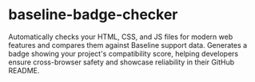 # baseline-badge-checker
Automatically checks your HTML, CSS, and JS files for modern web features and compares them against Baseline support data. Generates a badge showing your project's compatibility score, helping developers ensure cross-browser safety and showcase reliability in their GitHub README.
